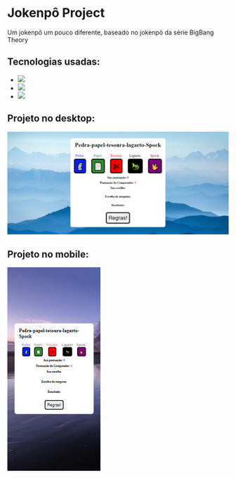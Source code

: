 <h1> Jokenpô Project </h1>
<p> Um jokenpô um pouco diferente, baseado no jokenpô da série BigBang Theory </p>

<h2> Tecnologias usadas:</h2>

 - <img src="https://img.shields.io/badge/HTML-239120?style=for-the-badge&logo=html5&logoColor=white">
 - <img src="https://img.shields.io/badge/CSS-239120?&style=for-the-badge&logo=css3&logoColor=white"> 
 - <img src="https://img.shields.io/badge/JavaScript-F7DF1E?style=for-the-badge&logo=javascript&logoColor=black"> 

 <h2> Projeto no desktop:</h2>

 <img src="https://github.com/Ricardo-Pacheco/jokenpo-project/blob/master/assets/project-desktop.png?raw=true">

 <h2>Projeto no mobile:</h2>

 <img src="https://github.com/Ricardo-Pacheco/jokenpo-project/blob/master/assets/project-mobile.png?raw=true">
